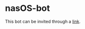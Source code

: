 # nasOS-bot
This bot can be invited through a [link](https://discord.com/api/oauth2/authorize?client_id=806926827552899094&permissions=8&scope=bot).
